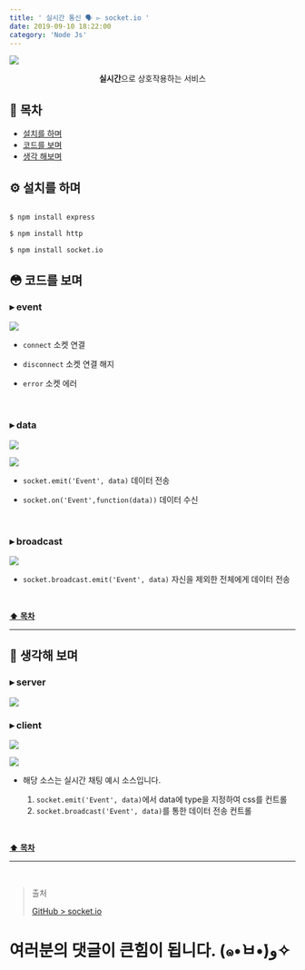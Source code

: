 ```yaml
---
title: ' 실시간 통신 🗣 ▻ socket.io '
date: 2019-09-10 18:22:00
category: 'Node Js'
---
```


![](./images/socket-io/logo.png)

<center><strong>실시간</strong>으로 상호작용하는 서비스</center>

## **💎 목차**

- [설치를 하며](#️-설치를-하며)
- [코드를 보며](#-코드를-보며)
- [생각 해보며](#-생각해-보며)

## **⚙️ 설치를 하며**

```sh

$ npm install express

$ npm install http

$ npm install socket.io

```

## **😳 코드를 보며**

### ▸ event

![](./images/socket-io/1.png)
<br />

- `connect` 소켓 연결

- `disconnect` 소켓 연결 해지

- `error` 소켓 에러

<br />

### ▸ data

![](./images/socket-io/2.png)
<br />

![](./images/socket-io/3.png)
<br />

- `socket.emit('Event', data)` 데이터 전송

- `socket.on('Event',function(data))` 데이터 수신

<br />

### ▸ broadcast

![](./images/socket-io/4.png)
<br />

- `socket.broadcast.emit('Event', data)` 자신을 제외한 전체에게 데이터 전송

<br />

**[⬆ 목차](#-목차)**

---

## **🤔 생각해 보며**

### ▸ server

![](./images/socket-io/server.png)
<br />

### ▸ client

![](./images/socket-io/client.1.png)
<br />

![](./images/socket-io/client.2.png)
<br />

- 해당 소스는 실시간 채팅 예시 소스입니다.

  1. `socket.emit('Event', data)`에서 data에 type을 지정하여 css를 컨트롤
  2. `socket.broadcast('Event', data)`를 통한 데이터 전송 컨트롤

<br />

**[⬆ 목차](#-목차)**

---

<br />

> 출처
>
> <a href="https://github.com/bynodejs/socket.io" target="_blank">GitHub > socket.io</a>

# 여러분의 댓글이 큰힘이 됩니다. (๑•̀ㅂ•́)و✧
